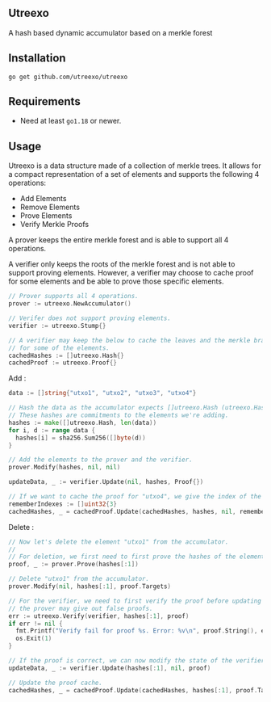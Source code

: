 Utreexo
--------

A hash based dynamic accumulator based on a merkle forest

Installation
-----------

	go get github.com/utreexo/utreexo

Requirements
-----------

* Need at least `go1.18` or newer.

Usage
-----------

Utreexo is a data structure made of a collection of merkle trees.
It allows for a compact representation of a set of elements and supports the following
4 operations:

- Add Elements
- Remove Elements
- Prove Elements
- Verify Merkle Proofs

A prover keeps the entire merkle forest and is able to support all 4 operations.

A verifier only keeps the roots of the merkle forest and is not able to support
proving elements. However, a verifier may choose to cache proof for some elements
and be able to prove those specific elements.

```go
// Prover supports all 4 operations.
prover := utreexo.NewAccumulator()

// Verifer does not support proving elements.
verifier := utreexo.Stump{}

// A verifier may keep the below to cache the leaves and the merkle branches
// for some of the elements.
cachedHashes := []utreexo.Hash{}
cachedProof := utreexo.Proof{}
```

Add :
```go
data := []string{"utxo1", "utxo2", "utxo3", "utxo4"} 

// Hash the data as the accumulator expects []utreexo.Hash (utreexo.Hash is just [32]byte).
// These hashes are commitments to the elements we're adding.
hashes := make([]utreexo.Hash, len(data))
for i, d := range data {
  hashes[i] = sha256.Sum256([]byte(d))
}

// Add the elements to the prover and the verifier.
prover.Modify(hashes, nil, nil)

updateData, _ := verifier.Update(nil, hashes, Proof{})

// If we want to cache the proof for "utxo4", we give the index of the element to cache.
rememberIndexes := []uint32{3}
cachedHashes, _ = cachedProof.Update(cachedHashes, hashes, nil, remembers, updateData)
```

Delete :
```go
// Now let's delete the element "utxo1" from the accumulator.
//
// For deletion, we first need to first prove the hashes of the elements being deleted.
proof, _ := prover.Prove(hashes[:1])

// Delete "utxo1" from the accumulator.
prover.Modify(nil, hashes[:1], proof.Targets)

// For the verifier, we need to first verify the proof before updating the state as
// the prover may give out false proofs.
err := utreexo.Verify(verifier, hashes[:1], proof)
if err != nil {
  fmt.Printf("Verify fail for proof %s. Error: %v\n", proof.String(), err)
  os.Exit(1)
}

// If the proof is correct, we can now modify the state of the verifier and delete "utxo1".
updateData, _ := verifier.Update(hashes[:1], nil, proof)

// Update the proof cache.
cachedHashes, _ = cachedProof.Update(cachedHashes, hashes[:1], proof.Targets, nil, updateData)
```
